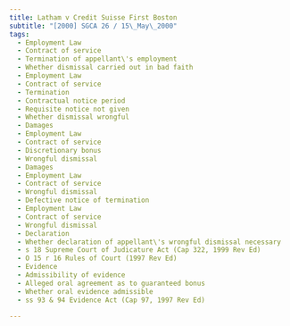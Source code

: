 ```yaml
---
title: Latham v Credit Suisse First Boston 
subtitle: "[2000] SGCA 26 / 15\_May\_2000"
tags:
  - Employment Law
  - Contract of service
  - Termination of appellant\'s employment
  - Whether dismissal carried out in bad faith
  - Employment Law
  - Contract of service
  - Termination
  - Contractual notice period
  - Requisite notice not given
  - Whether dismissal wrongful
  - Damages
  - Employment Law
  - Contract of service
  - Discretionary bonus
  - Wrongful dismissal
  - Damages
  - Employment Law
  - Contract of service
  - Wrongful dismissal
  - Defective notice of termination
  - Employment Law
  - Contract of service
  - Wrongful dismissal
  - Declaration
  - Whether declaration of appellant\'s wrongful dismissal necessary
  - s 18 Supreme Court of Judicature Act (Cap 322, 1999 Rev Ed)
  - O 15 r 16 Rules of Court (1997 Rev Ed)
  - Evidence
  - Admissibility of evidence
  - Alleged oral agreement as to guaranteed bonus
  - Whether oral evidence admissible
  - ss 93 & 94 Evidence Act (Cap 97, 1997 Rev Ed)

---
```


